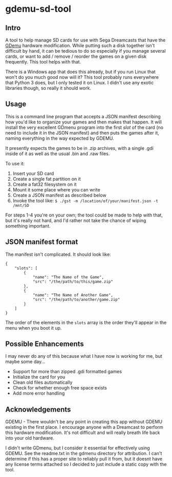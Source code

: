 # gdemu-sd-tool

## Intro
A tool to help manage SD cards for use with Sega Dreamcasts that have the [GDemu](https://gdemu.wordpress.com/about/) hardware modification. While putting such a disk together isn't difficult by hand, it can be tedious to do so especially if you manage several cards, or want to add / remove / reorder the games on a given disk frequently. This tool helps with that.

There is a Windows app that does this already, but if you run Linux that won't do you much good now will it? This tool probably runs everywhere that Python 3 does, but I only tested it on Linux. I didn't use any exotic libraries though, so really it should work.

## Usage

This is a command line program that accepts a JSON manifest describing how you'd like to organize your games and then makes that happen. It will install the very excellent GDmenu program into the first _slot_ of the card (no need to include it in the JSON manifest) and then puts the games after it, naming everything in the way expected by GDEMU.

It presently expects the games to be in .zip archives, with a single .gdi inside of it as well as the usual .bin and .raw files.

To use it:
1. Insert your SD card
2. Create a single fat partition on it
3. Create a fat32 filesystem on it
4. Mount it some place where you can write
5. Create a JSON manifest as described below
6. Invoke the tool like: `$ ./gst -m /location/of/your/manifest.json -t /mnt/SD`

For steps 1-4 you're on your own; the tool could be made to help with that, but it's really not hard, and I'd rather not take the chance of wiping something important.

## JSON manifest format

The manifest isn't complicated. It should look like:

```
{
    "slots": [
        {
            "name": "The Name of the Game",
            "src": "/the/path/to/this/game.zip"
        },
        {
            "name": "The Name of Another Game",
            "src": "/the/path/to/another/game.zip"
        }
    ]
}
```

The order of the elements in the `slots` array is the order they'll appear in the menu when you boot it up.

## Possible Enhancements

I may never do any of this because what I have now is working for me, but maybe some day...

* Support for more than zipped .gdi formatted games
* Initialize the card for you
* Clean old files automatically
* Check for whether enough free space exists
* Add more error handling

## Acknowledgements

GDEMU - There wouldn't be any point in creating this app without GDEMU existing in the first place. I encourage anyone with a Dreamcast to perform this hardware modification. It's not difficult and will really breath life back into your old hardware.

I didn't write GDmenu, but I consider it essential for effectively using GDEMU. See the readme.txt in the gdmenu directory for attribution. I can't determine if this has a proper site to reliably pull it from, but it doesnt have any license terms attached so I decided to just include a static copy with the tool.

